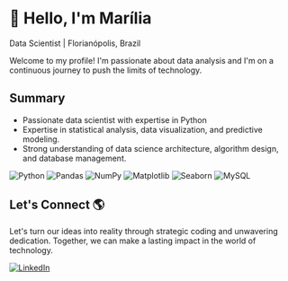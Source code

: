 # 👋 Hello, I'm Marília

 Data Scientist | Florianópolis, Brazil

Welcome to my profile! I'm passionate about data analysis and I'm on a continuous journey to push the limits of technology.

## Summary 

- Passionate data scientist with expertise in Python
- Expertise in statistical analysis, data visualization, and predictive modeling.
- Strong understanding of data science architecture, algorithm design, and database management.

![Python](https://img.shields.io/badge/python-3670A0?style=for-the-badge&logo=python&logoColor=ffdd54)
![Pandas](https://img.shields.io/badge/pandas-%23150458.svg?style=for-the-badge&logo=pandas&logoColor=white)
![NumPy](https://img.shields.io/badge/numpy-%23013243.svg?style=for-the-badge&logo=numpy&logoColor=white)
![Matplotlib](https://img.shields.io/badge/Matplotlib-%23ffffff.svg?style=for-the-badge&logo=Matplotlib&logoColor=black)
![Seaborn](https://img.shields.io/badge/seaborn-%2379ABB6.svg?style=for-the-badge&logo=seaborn&logoColor=white)
![MySQL](https://img.shields.io/badge/mysql-4479A1.svg?style=for-the-badge&logo=mysql&logoColor=white)

## Let's Connect 🌎
Let's turn our ideas into reality through strategic coding and unwavering dedication. Together, we can make a lasting impact in the world of technology.

  <a href="https://www.linkedin.com/in/mariliagomes-/" target="_blank">
    <img loading="lazy" src="https://img.shields.io/badge/-LinkedIn-%230077B5?style=for-the-badge&logo=linkedin&logoColor=white" alt="LinkedIn">
  </a>
